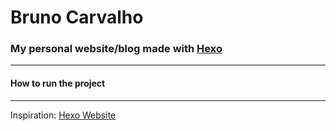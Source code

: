 # Bruno Carvalho
### My personal website/blog made with [Hexo](http://hexo.io/)

---

#### How to run the project

---
Inspiration: [Hexo Website](https://github.com/hexojs/site)